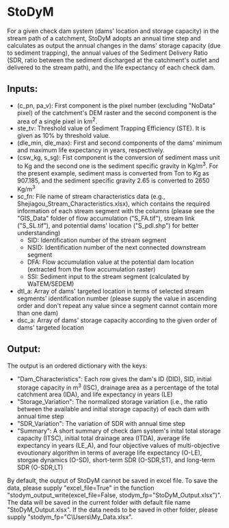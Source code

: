 # StoDyM
For a given check dam system (dams' location and storage capacity) in the stream path of a catchment, StoDyM adopts an annual time step and calculates as output the annual changes in the dams' storage capacity (due to sediment trapping), the annual values of the Sediment Delivery Ratio (SDR, ratio between the sediment discharged at the catchment's outlet and delivered to the stream path), and the life expectancy of each check dam.

## Inputs:
* (c_pn, pa_v): First component is the pixel number (excluding "NoData" pixel) of the catchment's DEM raster and the second component is the area of a single pixel in km<sup>2</sup>.
* ste_tv: Threshold value of Sediment Trapping Efficiency (STE). It is given as 10% by threshold value.
* (dle_min, dle_max): First and second components of the dams' minimum and maximum life expectancy in years, respectively. 
* (csw_kg, s_sg): Fist component is the conversion of sediment mass unit to Kg and the second one is the sediment specific gravity in Kg/m<sup>3</sup>. For the present example, sediment mass is converted from Ton to Kg as 907.185, and the sediment specific gravity 2.65 is converted to 2650 Kg/m<sup>3</sup>
* sc_fn: File name of stream characteristics data (e.g., Shejiagou_Stream_Characteristics.xlsx), which contains the required information of each stream segment with the columns (please see the "GIS_Data" folder of flow accumulation ("S_FA.tif"), stream link ("S_SL.tif"), and potential dams' location ("S_pdl.shp") for better understanding)
  * SID: Identification number of the stream segment
  * NSID: Identification number of the next connected downstream segment 
  * DFA: Flow accumulation value at the potential dam location (extracted from the flow accumulation raster)
  * SSI: Sediment input to the stream segment (calculated by WaTEM/SEDEM)
* dtl_a: Array of dams' targeted location in terms of selected stream segments' identification number (please supply the value in ascending order and don't repeat any value since a segment cannot contain more than one dam)
* dsc_a: Array of dams' storage capacity according to the given order of dams' targeted location

## Output:
The output is an ordered dictionary with the keys:
* "Dam_Characteristics": Each row gives the dam's ID (DID), SID, initial storage capacity in m<sup>3</sup> (ISC), drainage area as a percentage of the total catchment area (IDA), and life expectancy in years (LE)
* "Storage_Variation": The normalized storage variation (i.e., the ratio between the available and initial storage capacity) of each dam with annual time step 
* "SDR_Variation": The variation of SDR with annual time step 
* "Summary": A short summary of check dam system's inital total storage capacity (ITSC), initial total drainage area (ITDA), average life expectancy in years (LE_A), and four objective values of multi-objective evoutionary algorithm in terms of average life expectancy (O-LE), storgae dynamics (O-SD), short-term SDR (O-SDR,ST), and long-term SDR (O-SDR,LT)

By default, the output of StoDyM cannot be saved in excel file. To save the data, please supply "excel_file=True" in the function "stodym_output_write(excel_file=False, stodym_fp="StoDyM_Output.xlsx")". The data will be saved in the current folder with default file name "StoDyM_Output.xlsx". If the data needs to be saved in other folder, please supply "stodym_fp="C\\Users\\My_Data.xlsx".   
